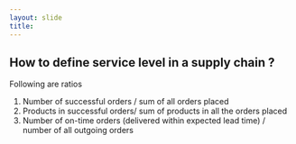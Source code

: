 ```yaml
---
layout: slide
title:
---
```


## How to define service level in a supply chain ?

Following are ratios

1. Number of successful orders / sum of all orders placed
2. Products in successful orders/ sum of products in all the orders placed
3. Number of on-time orders (delivered within expected lead time) / number of all outgoing orders
